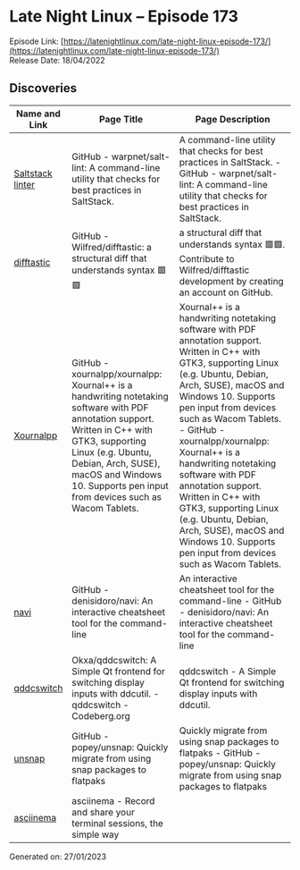 # Late Night Linux – Episode 173
Episode Link: [https://latenightlinux.com/late-night-linux-episode-173/](https://latenightlinux.com/late-night-linux-episode-173/)  
Release Date: 18/04/2022
## Discoveries

| Name and Link | Page Title | Page Description |
| ----- | ----- | ----- |
| [Saltstack linter](https://github.com/warpnet/salt-lint/) | GitHub - warpnet/salt-lint: A command-line utility that checks for best practices in SaltStack. | A command-line utility that checks for best practices in SaltStack. - GitHub - warpnet/salt-lint: A command-line utility that checks for best practices in SaltStack. |
| [difftastic](https://github.com/Wilfred/difftastic) | GitHub - Wilfred/difftastic: a structural diff that understands syntax 🟥🟩 | a structural diff that understands syntax 🟥🟩. Contribute to Wilfred/difftastic development by creating an account on GitHub. |
| [Xournalpp](https://github.com/xournalpp/xournalpp) | GitHub - xournalpp/xournalpp: Xournal++ is a handwriting notetaking software with PDF annotation support. Written in C++ with GTK3, supporting Linux (e.g. Ubuntu, Debian, Arch, SUSE), macOS and Windows 10. Supports pen input from devices such as Wacom Tablets. | Xournal++ is a handwriting notetaking software with PDF annotation support. Written in C++ with GTK3, supporting Linux (e.g. Ubuntu, Debian, Arch, SUSE), macOS and Windows 10. Supports pen input from devices such as Wacom Tablets. - GitHub - xournalpp/xournalpp: Xournal++ is a handwriting notetaking software with PDF annotation support. Written in C++ with GTK3, supporting Linux (e.g. Ubuntu, Debian, Arch, SUSE), macOS and Windows 10. Supports pen input from devices such as Wacom Tablets. |
| [navi](https://github.com/denisidoro/navi) | GitHub - denisidoro/navi: An interactive cheatsheet tool for the command-line | An interactive cheatsheet tool for the command-line - GitHub - denisidoro/navi: An interactive cheatsheet tool for the command-line |
| [qddcswitch](https://codeberg.org/Okxa/qddcswitch) | Okxa/qddcswitch: A Simple Qt frontend for switching display inputs with ddcutil. - qddcswitch - Codeberg.org | qddcswitch - A Simple Qt frontend for switching display inputs with ddcutil. |
| [unsnap](https://github.com/popey/unsnap) | GitHub - popey/unsnap: Quickly migrate from using snap packages to flatpaks | Quickly migrate from using snap packages to flatpaks - GitHub - popey/unsnap: Quickly migrate from using snap packages to flatpaks |
| [asciinema](https://asciinema.org/) | asciinema - Record and share your terminal sessions, the simple way |  |

Generated on: 27/01/2023